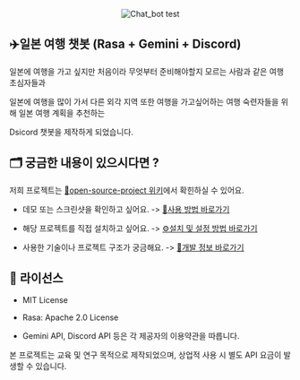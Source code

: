 <div align="center">

![Chat_bot test](https://github.com/user-attachments/assets/cb22261d-e991-4aae-9640-4778fa32d1dc)

</div>

## ✈️일본 여행 챗봇 (Rasa + Gemini + Discord)
일본에 여행을 가고 싶지만 처음이라 무엇부터 준비해야할지 모르는 사람과 같은 여행 초심자들과

일본에 여행을 많이 가서 다른 외각 지역 또한 여행을 가고싶어하는 여행 숙련자들을 위해 일본 여행 계획을 추천하는 

Dsicord 챗봇을 제작하게 되었습니다. 


## 🗂 궁금한 내용이 있으시다면 ?

저희 프로젝트는 [📌open-source-project 위키](https://github.com/ssingi/open-source-project/wiki)에서 확힌하실 수 있어요. 

- 데모 또는 스크린샷을 확인하고 싶어요. -> [📃사용 방법 바로가기](https://github.com/ssingi/open-source-project/wiki/%EC%82%AC%EC%9A%A9-%EB%B0%A9%EB%B2%95)

- 해당 프로젝트를 직접 설치하고 싶어요. -> [⚙️설치 및 설정 방법 바로가기](https://github.com/ssingi/open-source-project/wiki/%EC%84%A4%EC%B9%98-%EB%B0%8F-%EC%84%A4%EC%A0%95-%EB%B0%A9%EB%B2%95)

- 사용한 기술이나 프로젝트 구조가 궁금해요. -> [🚩개발 정보 바로가기](https://github.com/ssingi/open-source-project/wiki/%EA%B0%9C%EB%B0%9C-%EC%A0%95%EB%B3%B4)


## 📝 라이선스

- MIT License

- Rasa: Apache 2.0 License

- Gemini API, Discord API 등은 각 제공자의 이용약관을 따릅니다.


본 프로젝트는 교육 및 연구 목적으로 제작되었으며, 상업적 사용 시 별도 API 요금이 발생할 수 있습니다.
